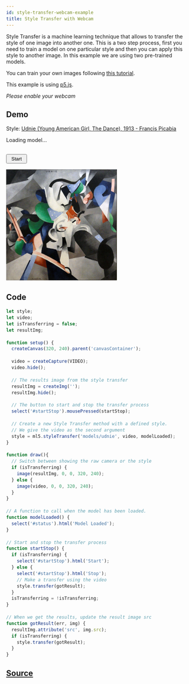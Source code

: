 ```yaml
---
id: style-transfer-webcam-example
title: Style Transfer with Webcam
---
```


Style Transfer is a machine learning technique that allows to transfer the style of one image into another one. This is a two step process, first you need to train a model on one particular style and then you can apply this style to another image. In this example we are using two pre-trained models.

You can train your own images following [this tutorial](https://github.com/ml5js/ml5-data-and-training/tree/master/training).

This example is using [p5.js](https://p5js.org/).

*Please enable your webcam*

## Demo

<div class="example">
  <style>
    .example img {
      width: 300px;
      height: 300px;
    }
    #canvasContainer{
      display: inline;
    }
    .example button{
      padding: 3px 12px;
      margin: 1rem 0px 1rem 0px;
    }
  </style>
  <p>Style: <a href="https://en.wikipedia.org/wiki/File:Francis_Picabia,_1913,_Udnie_(Young_American_Girl,_The_Dance),_oil_on_canvas,_290_x_300_cm,_Mus%C3%A9e_National_d%E2%80%99Art_Moderne,_Centre_Georges_Pompidou,_Paris..jpg">Udnie (Young American Girl, The Dance), 1913 - Francis Picabia</a></p>
  <p id='status'>Loading model...</p>
  <button id="startStop">Start</button>
  <br>
  <img src="assets/img/udnie.jpg" />
  <div id="canvasContainer"></div>
  <br/>
</div>

<script src="assets/scripts/example-style-transfer-webcam.js"></script>

## Code

```javascript
let style;
let video;
let isTransferring = false;
let resultImg;

function setup() {
  createCanvas(320, 240).parent('canvasContainer');

  video = createCapture(VIDEO);
  video.hide();

  // The results image from the style transfer
  resultImg = createImg('');
  resultImg.hide();

  // The button to start and stop the transfer process
  select('#startStop').mousePressed(startStop);

  // Create a new Style Transfer method with a defined style.
  // We give the video as the second argument
  style = ml5.styleTransfer('models/udnie', video, modelLoaded);
}

function draw(){
  // Switch between showing the raw camera or the style
  if (isTransferring) {
    image(resultImg, 0, 0, 320, 240);
  } else {
    image(video, 0, 0, 320, 240);
  }
}

// A function to call when the model has been loaded.
function modelLoaded() {
  select('#status').html('Model Loaded');
}

// Start and stop the transfer process
function startStop() {
  if (isTransferring) {
    select('#startStop').html('Start');
  } else {
    select('#startStop').html('Stop');
    // Make a transfer using the video
    style.transfer(gotResult);
  }
  isTransferring = !isTransferring;
}

// When we get the results, update the result image src
function gotResult(err, img) {
  resultImg.attribute('src', img.src);
  if (isTransferring) {
    style.transfer(gotResult);
  }
}
```

## [Source](https://github.com/ml5js/ml5-examples/tree/master/p5js/StyleTransfer/StyleTransfer_Video/)
